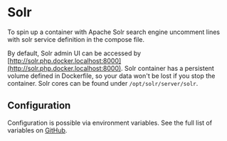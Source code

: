 # Solr

To spin up a container with Apache Solr search engine uncomment lines with solr service definition in the compose file.  

By default, Solr admin UI can be accessed by [http://solr.php.docker.localhost:8000](http://solr.php.docker.localhost:8000). Solr container has a persistent volume defined in Dockerfile, so your data won't be lost if you stop the container. Solr cores can be found under `/opt/solr/server/solr`.

## Configuration

Configuration is possible via environment variables. See the full list of variables on [GitHub](https://github.com/wodby/solr).